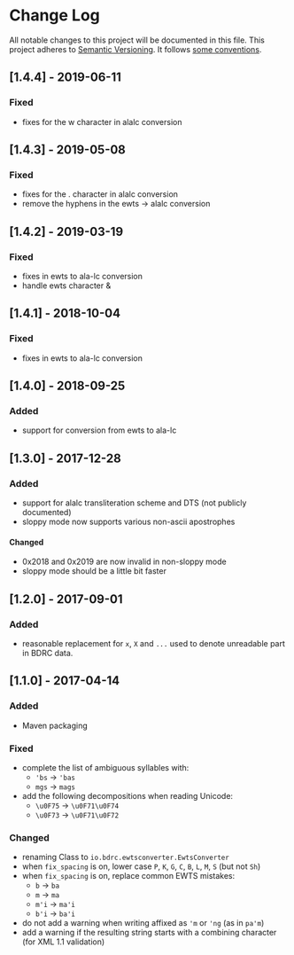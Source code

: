 # Change Log
All notable changes to this project will be documented in this file.
This project adheres to [Semantic Versioning](http://semver.org/). It follows [some conventions](http://keepachangelog.com/).

## [1.4.4] - 2019-06-11
### Fixed
- fixes for the w character in alalc conversion

## [1.4.3] - 2019-05-08
### Fixed
- fixes for the . character in alalc conversion
- remove the hyphens in the ewts -> alalc conversion

## [1.4.2] - 2019-03-19
### Fixed
- fixes in ewts to ala-lc conversion
- handle ewts character &

## [1.4.1] - 2018-10-04
### Fixed
- fixes in ewts to ala-lc conversion

## [1.4.0] - 2018-09-25
### Added
- support for conversion from ewts to ala-lc

## [1.3.0] - 2017-12-28
### Added
- support for alalc transliteration scheme and DTS (not publicly documented)
- sloppy mode now supports various non-ascii apostrophes

#### Changed
- 0x2018 and 0x2019 are now invalid in non-sloppy mode
- sloppy mode should be a little bit faster

## [1.2.0] - 2017-09-01
### Added
- reasonable replacement for `x`, `X` and `...` used to denote unreadable part in BDRC data.

## [1.1.0] - 2017-04-14
### Added
- Maven packaging

### Fixed
- complete the list of ambiguous syllables with:
	-  `'bs` -> `'bas`
	-  `mgs` -> `mags`
- add the following decompositions when reading Unicode:
	- `\u0F75` -> `\u0F71\u0F74`
	- `\u0F73` -> `\u0F71\u0F72`

### Changed
- renaming Class to `io.bdrc.ewtsconverter.EwtsConverter`
- when `fix_spacing` is on, lower case `P`, `K`, `G`, `C`, `B`, `L`, `M`, `S` (but not `Sh`)
- when `fix_spacing` is on, replace common EWTS mistakes:
	- ` b ` -> ` ba `
	- ` m ` -> ` ma `
	- ` m'i ` -> ` ma'i `
	- ` b'i ` -> ` ba'i `
- do not add a warning when writing affixed as `'m` or `'ng` (as in `pa'm`)
- add a warning if the resulting string starts with a combining character (for XML 1.1 validation)
